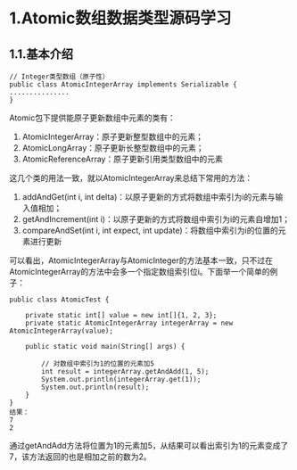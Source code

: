 # 1.Atomic数组数据类型源码学习

## 1.1.基本介绍

```
// Integer类型数组（原子性）
public class AtomicIntegerArray implements Serializable {
...............
}
```

Atomic包下提供能原子更新数组中元素的类有：

1. AtomicIntegerArray：原子更新整型数组中的元素；
2. AtomicLongArray：原子更新长整型数组中的元素；
3. AtomicReferenceArray：原子更新引用类型数组中的元素

这几个类的用法一致，就以AtomicIntegerArray来总结下常用的方法：

1. addAndGet\(int i, int delta\)：以原子更新的方式将数组中索引为i的元素与输入值相加；
2. getAndIncrement\(int i\)：以原子更新的方式将数组中索引为i的元素自增加1；
3. compareAndSet\(int i, int expect, int update\)：将数组中索引为i的位置的元素进行更新

可以看出，AtomicIntegerArray与AtomicInteger的方法基本一致，只不过在AtomicIntegerArray的方法中会多一个指定数组索引位i。下面举一个简单的例子：

```
public class AtomicTest {

    private static int[] value = new int[]{1, 2, 3};
    private static AtomicIntegerArray integerArray = new AtomicIntegerArray(value);

    public static void main(String[] args) {

        // 对数组中索引为1的位置的元素加5
        int result = integerArray.getAndAdd(1, 5);
        System.out.println(integerArray.get(1));
        System.out.println(result);
    }
}
结果：
7
2
```

通过getAndAdd方法将位置为1的元素加5，从结果可以看出索引为1的元素变成了7，该方法返回的也是相加之前的数为2。


